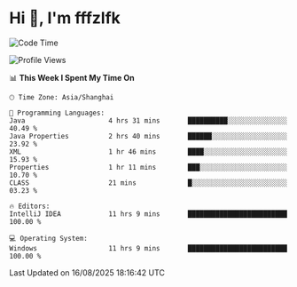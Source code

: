 # Hi 👋, I'm fffzlfk

<!--START_SECTION:waka-->
![Code Time](http://img.shields.io/badge/Code%20Time-1%2C321%20hrs%204%20mins-blue)

![Profile Views](http://img.shields.io/badge/Profile%20Views-0-blue)

📊 **This Week I Spent My Time On** 

```text
🕑︎ Time Zone: Asia/Shanghai

💬 Programming Languages: 
Java                     4 hrs 31 mins       ██████████░░░░░░░░░░░░░░░   40.49 % 
Java Properties          2 hrs 40 mins       ██████░░░░░░░░░░░░░░░░░░░   23.92 % 
XML                      1 hr 46 mins        ████░░░░░░░░░░░░░░░░░░░░░   15.93 % 
Properties               1 hr 11 mins        ███░░░░░░░░░░░░░░░░░░░░░░   10.70 % 
CLASS                    21 mins             █░░░░░░░░░░░░░░░░░░░░░░░░   03.23 % 

🔥 Editors: 
IntelliJ IDEA            11 hrs 9 mins       █████████████████████████   100.00 % 

💻 Operating System: 
Windows                  11 hrs 9 mins       █████████████████████████   100.00 % 
```


 Last Updated on 16/08/2025 18:16:42 UTC
<!--END_SECTION:waka-->
